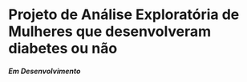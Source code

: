 # Projeto de Análise Exploratória de Mulheres que desenvolveram diabetes ou não


##### Em Desenvolvimento
